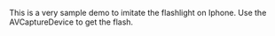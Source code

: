 This is a very sample demo to imitate the flashlight on Iphone.
Use the AVCaptureDevice to get the flash.